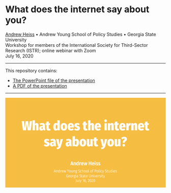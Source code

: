 # What does the internet say about you?

[Andrew Heiss](https://www.andrewheiss.com/) • Andrew Young School of Policy Studies • Georgia State University  
Workshop for members of the International Society for Third-Sector Research (ISTR); online webinar with Zoom  
July 16, 2020

---

This repository contains:

- [The PowerPoint file of the presentation](slides/andrew-heiss_istr-internet.pptx)
- [A PDF of the presentation](slides/istr-internet.pdf)

---

[![Slide thumbnail](img/slides-thumb.png)](slides/istr-internet.pdf)


